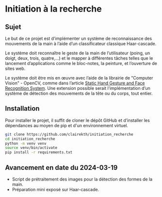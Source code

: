 # Initiation à la recherche

## Sujet

Le but de ce projet est d’implémenter un système de reconnaissance des mouvements de la main à l’aide d’un classificateur classique Haar-cascade.

Le système doit reconnaître le geste de la main de l’utilisateur (poing, un doigt, deux, trois, quatre,...) et le mapper à différentes tâches telles que le lancement d’applications comme le bloc-notes, la peinture, et l’ouverture de sites web.

Le système doit être mis en œuvre avec l’aide de la librairie de "Computer Vision" - OpenCV, comme dans l’article [Static Hand Gesture and Face Recognition System](https://ijcrt.org/papers/IJCRT2109339.pdf).
Une extension possible serait l’implémentation d’un système de détection des mouvements de la tête ou du corps, tout entier.

## Installation

Pour installer le projet, il suffit de cloner le dépôt GitHub et d’installer les dépendances au moyen de pip et d'un environnement virtuel.

```bash
git clone https://github.com/clairekth/initiation_recherche
cd initiation_recherche
python -m venv venv
source venv/bin/activate
pip install -r requirements.txt
```

## Avancement en date du 2024-03-19

-   Script de prétraitement des images pour la détection des formes de la main.
-   Préparation mini exposé sur Haar-cascade.